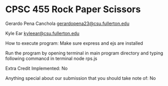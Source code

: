 # CPSC 455 Rock Paper Scissors

Gerardo Pena Canchola
gerardopena23@csu.fullerton.edu

Kyle Ear 
kyleear@csu.fullerton.edu



How to execute program:
   Make sure express and ejs are installed
   
   Run the program by opening terminal in main program directory and typing following commancd in terminal
      node rps.js

Extra Credit Implemented:
    No

Anything special about our submission that you should take note of:
    No
